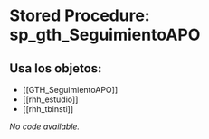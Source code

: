 # Stored Procedure: sp_gth_SeguimientoAPO

## Usa los objetos:
- [[GTH_SeguimientoAPO]]
- [[rhh_estudio]]
- [[rhh_tbinsti]]

*No code available.*
